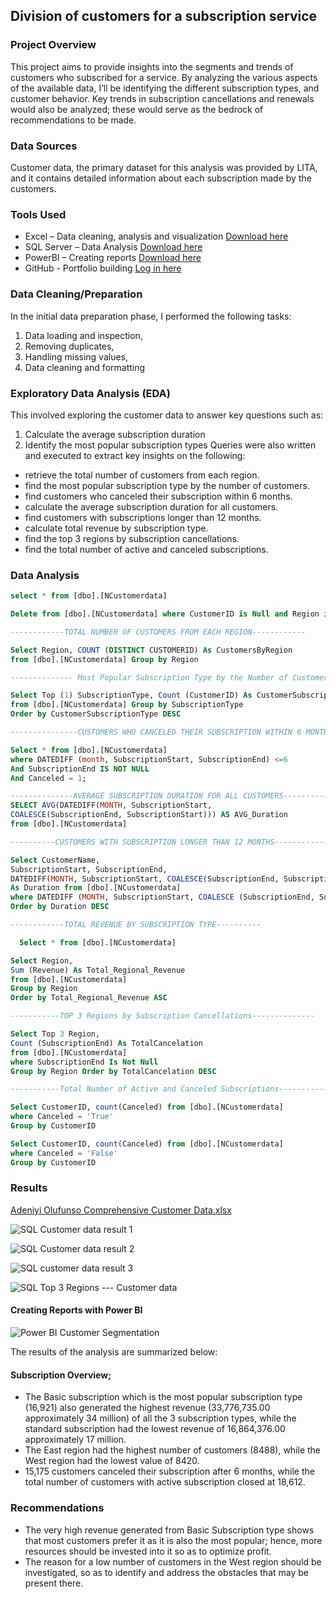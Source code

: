 ## Division of customers for a subscription service

### Project Overview
This project aims to provide insights into the segments and trends of customers who subscribed for a service. By analyzing the various aspects of the available data, I’ll be identifying the different subscription types, and customer behavior. Key trends in subscription cancellations and renewals would also be analyzed; these would serve as the bedrock of recommendations to be made.   

### Data Sources
Customer data, the primary dataset for this analysis was provided by LITA, and it contains detailed information about each subscription made by the customers.

### Tools Used
- Excel – Data cleaning, analysis and visualization [Download here](https://microsoft.com)
- SQL Server – Data Analysis [Download here](https://www.microsoft.com/en-us/sql-server/sql-server-downloads)
- PowerBI – Creating reports [Download here](https://www.microsoft./power-bi/downloads)
-	GitHub - Portfolio building [Log in here](https://github.com/)

### Data Cleaning/Preparation
In the initial data preparation phase, I performed the following tasks:
1.	Data loading and inspection,
2.	Removing duplicates,
3.	Handling missing values,
4.	Data cleaning and formatting

### Exploratory Data Analysis (EDA)
This involved exploring the customer data to answer key questions such as:
1. Calculate the average subscription duration
2. Identify the most popular subscription types
Queries were also written and executed to extract key insights on the following:
-	retrieve the total number of customers from each region. 
-	find the most popular subscription type by the number of customers.
-	find customers who canceled their subscription within 6 months. 
-	calculate the average subscription duration for all customers. 
-	find customers with subscriptions longer than 12 months. 
-	calculate total revenue by subscription type. 
-	find the top 3 regions by subscription cancellations. 
-	find the total number of active and canceled subscriptions.

### Data Analysis
```SQL
select * from [dbo].[NCustomerdata] 

Delete from [dbo].[NCustomerdata] where CustomerID is Null and Region is Null and SubscriptionType is Null 

------------TOTAL NUMBER OF CUSTOMERS FROM EACH REGION------------

Select Region, COUNT (DISTINCT CUSTOMERID) As CustomersByRegion
from [dbo].[NCustomerdata] Group by Region

-------------- Most Popular Subscription Type by the Number of Customers-------------

Select Top (1) SubscriptionType, Count (CustomerID) As CustomerSubscriptionType
from [dbo].[NCustomerdata] Group by SubscriptionType
Order by CustomerSubscriptionType DESC  

---------------CUSTOMERS WHO CANCELED THEIR SUBSCRIPTION WITHIN 6 MONTHS---------

Select * from [dbo].[NCustomerdata] 
where DATEDIFF (month, SubscriptionStart, SubscriptionEnd) <=6
And SubscriptionEnd IS NOT NULL
And Canceled = 1;

--------------AVERAGE SUBSCRIPTION DURATION FOR ALL CUSTOMERS------------------
SELECT AVG(DATEDIFF(MONTH, SubscriptionStart,
COALESCE(SubscriptionEnd, SubscriptionStart))) AS AVG_Duration
from [dbo].[NCustomerdata] 

----------CUSTOMERS WITH SUBSCRIPTION LONGER THAN 12 MONTHS---------------

Select CustomerName,
SubscriptionStart, SubscriptionEnd,
DATEDIFF(MONTH, SubscriptionStart, COALESCE(SubscriptionEnd, SubscriptionStart))
As Duration from [dbo].[NCustomerdata] 
where DATEDIFF (MONTH, SubscriptionStart, COALESCE (SubscriptionEnd, SubscriptionStart))<=12
Order by Duration DESC

------------TOTAL REVENUE BY SUBSCRIPTION TYPE----------

  Select * from [dbo].[NCustomerdata]

Select Region,
Sum (Revenue) As Total_Regional_Revenue
from [dbo].[NCustomerdata]
Group by Region
Order by Total_Regional_Revenue ASC

-----------TOP 3 Regions by Subscription Cancellations--------------

Select Top 3 Region,
Count (SubscriptionEnd) As TotalCancelation 
from [dbo].[NCustomerdata]
where SubscriptionEnd Is Not Null
Group by Region Order by TotalCancelation DESC

-----------Total Number of Active and Canceled Subscriptions-------------

Select CustomerID, count(Canceled) from [dbo].[NCustomerdata] 
where Canceled = 'True'
Group by CustomerID

Select CustomerID, count(Canceled) from [dbo].[NCustomerdata] 
where Canceled = 'False'
Group by CustomerID
```

### Results 

[Adeniyi Olufunso Comprehensive Customer Data.xlsx](https://github.com/user-attachments/files/17690059/Adeniyi.Olufunso.Comprehensive.Customer.Data.xlsx)


![SQL Customer data result 1](https://github.com/user-attachments/assets/6fc7ca6f-240c-47ea-8629-9142c7e8930c)


![SQL Customer data result 2](https://github.com/user-attachments/assets/ef5f3561-7a5b-468d-8655-e18ef2d50475)


![SQL customer data result 3](https://github.com/user-attachments/assets/4af15ea3-5a60-4eb4-86c0-e4951a5da9e0)


![SQL Top 3 Regions --- Customer data](https://github.com/user-attachments/assets/48e714e6-752e-4796-8a2c-94fc440ec167)

#### Creating Reports with Power BI

![Power BI Customer Segmentation](https://github.com/user-attachments/assets/952c1eb2-d822-43ed-a37a-1d3077de5d56)

The results of the analysis are summarized below:
#### Subscription Overview;
- The Basic subscription which is the most popular subscription type (16,921) also generated the highest revenue (33,776,735.00 approximately 34 million) of all the 3 subscription types, while the standard subscription had the lowest revenue of 16,864,376.00 approximately 17 million.  
- The East region had the highest number of customers (8488), while the West region had the lowest value of 8420.      
- 15,175 customers canceled their subscription after 6 months, while the total number of customers with active subscription closed at 18,612.
### Recommendations
- The very high revenue generated from Basic Subscription type shows that most customers prefer it as it is also the most popular; hence, more resources should be invested into it so as to optimize profit. 
- The reason for a low number of customers in the West region should be investigated, so as to identify and address the obstacles that may be present there. 
